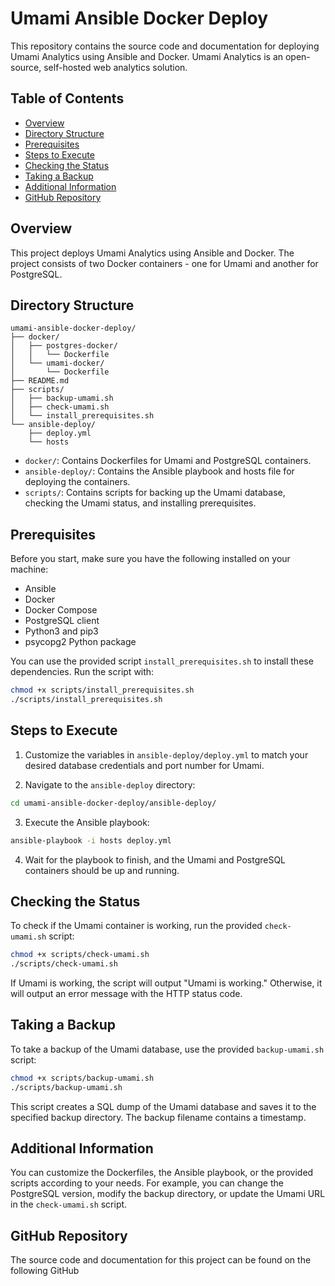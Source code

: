 # Umami Ansible Docker Deploy

This repository contains the source code and documentation for deploying Umami Analytics using Ansible and Docker. Umami Analytics is an open-source, self-hosted web analytics solution.

## Table of Contents

- [Overview](#overview)
- [Directory Structure](#directory-structure)
- [Prerequisites](#prerequisites)
- [Steps to Execute](#steps-to-execute)
- [Checking the Status](#checking-the-status)
- [Taking a Backup](#taking-a-backup)
- [Additional Information](#additional-information)
- [GitHub Repository](#github-repository)

## Overview

This project deploys Umami Analytics using Ansible and Docker. The project consists of two Docker containers - one for Umami and another for PostgreSQL.

## Directory Structure

```
umami-ansible-docker-deploy/
├── docker/
│   ├── postgres-docker/
│   │   └── Dockerfile
│   └── umami-docker/
│       └── Dockerfile
├── README.md
├── scripts/
│   ├── backup-umami.sh
│   ├── check-umami.sh
│   └── install_prerequisites.sh
└── ansible-deploy/
    ├── deploy.yml
    └── hosts
```

- `docker/`: Contains Dockerfiles for Umami and PostgreSQL containers.
- `ansible-deploy/`: Contains the Ansible playbook and hosts file for deploying the containers.
- `scripts/`: Contains scripts for backing up the Umami database, checking the Umami status, and installing prerequisites.

## Prerequisites

Before you start, make sure you have the following installed on your machine:

- Ansible
- Docker
- Docker Compose
- PostgreSQL client
- Python3 and pip3
- psycopg2 Python package

You can use the provided script `install_prerequisites.sh` to install these dependencies. Run the script with:

```bash
chmod +x scripts/install_prerequisites.sh
./scripts/install_prerequisites.sh
```

## Steps to Execute

1. Customize the variables in `ansible-deploy/deploy.yml` to match your desired database credentials and port number for Umami.

2. Navigate to the `ansible-deploy` directory:

```bash
cd umami-ansible-docker-deploy/ansible-deploy/
```

3. Execute the Ansible playbook:

```bash
ansible-playbook -i hosts deploy.yml
```

4. Wait for the playbook to finish, and the Umami and PostgreSQL containers should be up and running.

## Checking the Status

To check if the Umami container is working, run the provided `check-umami.sh` script:

```bash
chmod +x scripts/check-umami.sh
./scripts/check-umami.sh
```

If Umami is working, the script will output "Umami is working." Otherwise, it will output an error message with the HTTP status code.

## Taking a Backup

To take a backup of the Umami database, use the provided `backup-umami.sh` script:

```bash
chmod +x scripts/backup-umami.sh
./scripts/backup-umami.sh
```

This script creates a SQL dump of the Umami database and saves it to the specified backup directory. The backup filename contains a timestamp.

## Additional Information

You can customize the Dockerfiles, the Ansible playbook, or the provided scripts according to your needs. For example, you can change the PostgreSQL version, modify the backup directory, or update the Umami URL in the `check-umami.sh` script.

## GitHub Repository

The source code and documentation for this project can be found on the following GitHub